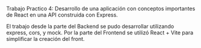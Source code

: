 Trabajo Practico 4: Desarrollo de una aplicación con conceptos importantes de React en una API construida con Express.

El trabajo desde la parte del Backend se pudo desarrollar utilizando express, cors, y mock.
Por la parte del Frontend se utilizó React + Vite para simplificar la creación del front.
